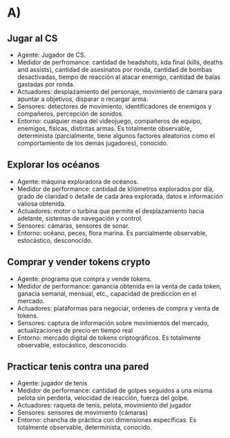 # A)
## Jugar al CS
- Agente: Jugador de CS.
- Medidor de perfromance: cantidad de headshots, kda final (kills, deaths and assists), cantidad de asesinatos por ronda, cantidad de bombas desactivadas, tiempo de reacción al atacar enemigo, cantidad de balas gastadas por ronda.
- Actuadores: desplazamiento del personaje, movimiento de cámara para apuntar a objetivos, disparar o recargar arma.
- Sensores: detectores de movimiento, identificadores de enemigos y compañeros, percepción de sonidos.
- Entorno: cualquier mapa del videojuego, compañeros de equipo, enemigos, físicas, distintas armas. Es totalmente observable, determinista (parcialmente, tiene algunos factores aleatorios como el comportamiento de los demás jugadores), conocido.
## Explorar los océanos
- Agente: máquina exploradora de océanos.
- Medidor de performance: cantidad de kilómetros explorados por día, grado de claridad o detalle de cada área explorada, datos e información valiosa obtenida.
- Actuadores: motor o turbina que permite el desplazamiento hacia adelante, sistemas de navegación y control.
- Sensores: cámaras, sensores de sonar.
- Entorno: océano, peces, flora marina. Es parcialmente observable, estocástico, desconocido.
## Comprar y vender tokens crypto
- Agente: programa que compra y vende tokens.
- Medidor de performance: ganancia obtenida en la venta de cada token, ganacia semanal, mensual, etc., capacidad de prediccíon en el mercado.
- Actuadores: plataformas para negociar, ordenes de compra y venta de tokens.
- Sensores: captura de información sobre movimientos del mercado, actualizaciones de precio en tiempo real
- Entorno: mercado digital de tokens criptográficos. Es totalmente observable, estocástico, desconocido.
## Practicar tenis contra una pared
- Agente: jugador de tenis
- Medidor de performance: cantidad de golpes seguidos a una misma pelota sin perderla, velocidad de reacción, fuerza del golpe.
- Actuadores: raqueta de tenis, pelota, movimiento del jugador
- Sensores: sensores de movimiento (cámaras)
- Entorno: chancha de práctica con dimensiones específicas. Es totalmente observable, determinista, conocido.
  
